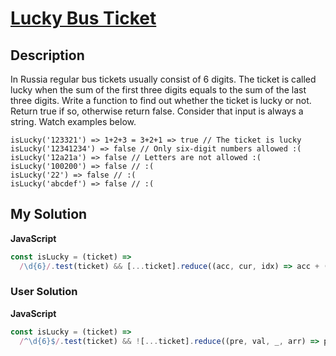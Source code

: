 # [Lucky Bus Ticket](https://www.codewars.com/kata/58902f676f4873338700011f)

## Description

In Russia regular bus tickets usually consist of 6 digits. The ticket is called lucky when the sum of the first three digits equals to the sum of the last three digits. Write a function to find out whether the ticket is lucky or not. Return true if so, otherwise return false. Consider that input is always a string. Watch examples below.

```
isLucky('123321') => 1+2+3 = 3+2+1 => true // The ticket is lucky
isLucky('12341234') => false // Only six-digit numbers allowed :(
isLucky('12a21a') => false // Letters are not allowed :(
isLucky('100200') => false // :(
isLucky('22') => false // :(
isLucky('abcdef') => false // :(
```

## My Solution

**JavaScript**

```js
const isLucky = (ticket) =>
  /\d{6}/.test(ticket) && [...ticket].reduce((acc, cur, idx) => acc + (idx < 3 ? -cur : +cur), 0) === 0;
```

### User Solution

**JavaScript**

```js
const isLucky = (ticket) =>
  /^\d{6}$/.test(ticket) && ![...ticket].reduce((pre, val, _, arr) => pre + +val - arr.pop(), 0);
```

